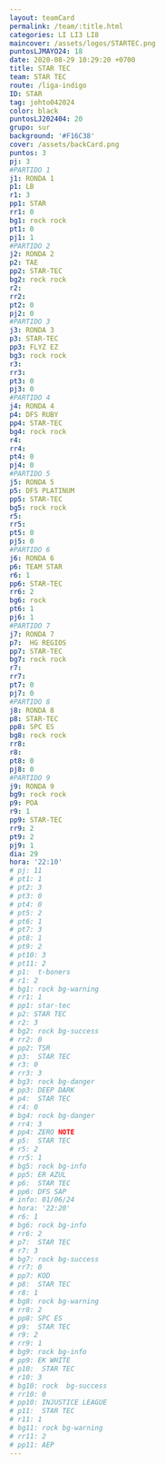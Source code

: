 ```yaml
---
layout: teamCard
permalink: /team/:title.html
categories: LI LI3 LI8 
maincover: /assets/logos/STARTEC.png
puntosLJMAYO24: 18
date: 2020-08-29 10:29:20 +0700
title: STAR TEC
team: STAR TEC
route: /liga-indigo
ID: STAR
tag: johto042024
color: black
puntosLJ202404: 20
grupo: sur
background: '#F16C38'
cover: /assets/backCard.png
puntos: 3
pj: 3
#PARTIDO 1
j1: RONDA 1
p1: LB
r1: 3
pp1: STAR
rr1: 0
bg1: rock rock
pt1: 0
pj1: 1
#PARTIDO 2
j2: RONDA 2
p2: TAE
pp2: STAR-TEC
bg2: rock rock
r2: 
rr2: 
pt2: 0
pj2: 0
#PARTIDO 3
j3: RONDA 3
p3: STAR-TEC
pp3: FLYZ EZ
bg3: rock rock
r3: 
rr3: 
pt3: 0
pj3: 0
#PARTIDO 4
j4: RONDA 4
p4: DFS RUBY
pp4: STAR-TEC
bg4: rock rock
r4: 
rr4: 
pt4: 0
pj4: 0
#PARTIDO 5
j5: RONDA 5
p5: DFS PLATINUM
pp5: STAR-TEC
bg5: rock rock
r5: 
rr5: 
pt5: 0
pj5: 0
#PARTIDO 6
j6: RONDA 6
p6: TEAM STAR
r6: 1
pp6: STAR-TEC
rr6: 2
bg6: rock 
pt6: 1
pj6: 1
#PARTIDO 7
j7: RONDA 7
p7:  HG REGIOS
pp7: STAR-TEC
bg7: rock rock
r7: 
rr7: 
pt7: 0
pj7: 0
#PARTIDO 8
j8: RONDA 8
p8: STAR-TEC
pp8: SPC ES
bg8: rock rock
rr8: 
r8: 
pt8: 0
pj8: 0
#PARTIDO 9
j9: RONDA 9
bg9: rock rock
p9: POA
r9: 1
pp9: STAR-TEC
rr9: 2
pt9: 2
pj9: 1
dia: 29
hora: '22:10'
# pj: 11
# pt1: 1
# pt2: 3
# pt3: 0
# pt4: 0
# pt5: 2
# pt6: 1
# pt7: 3
# pt8: 1
# pt9: 2
# pt10: 3
# pt11: 2
# p1:  t-boners
# r1: 2
# bg1: rock bg-warning
# rr1: 1
# pp1: star-tec
# p2: STAR TEC
# r2: 3
# bg2: rock bg-success
# rr2: 0
# pp2: TSR
# p3:  STAR TEC
# r3: 0
# rr3: 3
# bg3: rock bg-danger
# pp3: DEEP DARK
# p4:  STAR TEC
# r4: 0
# bg4: rock bg-danger
# rr4: 3
# pp4: ZERO NOTE
# p5:  STAR TEC
# r5: 2
# rr5: 1
# bg5: rock bg-info
# pp5: ER AZUL
# p6:  STAR TEC
# pp6: DFS SAP
# info: 01/06/24
# hora: '22:20'
# r6: 1
# bg6: rock bg-info
# rr6: 2
# p7:  STAR TEC
# r7: 3
# bg7: rock bg-success
# rr7: 0
# pp7: KOD
# p8:  STAR TEC
# r8: 1
# bg8: rock bg-warning
# rr8: 2
# pp8: SPC ES
# p9:  STAR TEC
# r9: 2
# rr9: 1
# bg9: rock bg-info
# pp9: EK WHITE
# p10:  STAR TEC
# r10: 3
# bg10: rock  bg-success
# rr10: 0
# pp10: INJUSTICE LEAGUE
# p11:  STAR TEC
# r11: 1
# bg11: rock bg-warning
# rr11: 2
# pp11: AEP
---
```



